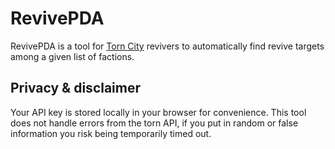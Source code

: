 # RevivePDA

RevivePDA is a tool for [Torn City](https://www.torn.com/2068379) revivers to automatically find revive targets among a given list of factions.

## Privacy & disclaimer

Your API key is stored locally in your browser for convenience. This tool does not handle errors from the torn API, if you put in random or false information you risk being temporarily timed out.

